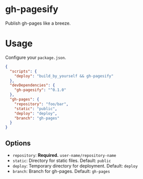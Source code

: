 # gh-pagesify

Publish gh-pages like a breeze.

# Usage

Configure your `package.json`.

```json
{
  "scripts": {
    "deploy": "build_by_yourself && gh-pagesify"
  },
  "devDependencies": {
    "gh-pagesify": "^0.1.0"
  },
  "gh-pages": {
    "repository": "foo/bar",
    "static": "public",
    "deploy": "deploy",
    "branch": "gh-pages"
  }
}
```

## Options

- `repository`: **Required.** `user-name/repository-name`
- `static`: Directory for static files. Default: `public`
- `deploy`: Temporary directory for deployment. Default: `deploy`
- `branch`: Branch for gh-pages. Default: `gh-pages`
